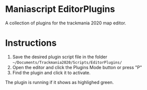 # Maniascript EditorPlugins
A collection of plugins for the trackmania 2020 map editor.

# Instructions
1. Save the desired plugin script file in the folder `~/Documents/Trackmania2020/Scripts/EditorPlugins/`
2. Open the editor and click the Plugins Mode button or press "P"
3. Find the plugin and click it to activate.

The plugin is running if it shows as highlighed green.

